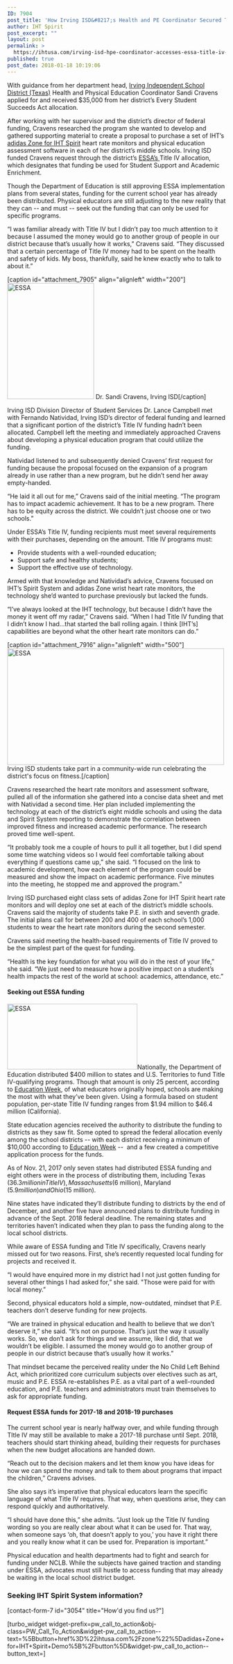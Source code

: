 ```yaml
---
ID: 7904
post_title: 'How Irving ISD&#8217;s Health and PE Coordinator Secured Technology Funding Through ESSA Title IV'
author: IHT Spirit
post_excerpt: ""
layout: post
permalink: >
  https://ihtusa.com/irving-isd-hpe-coordinator-accesses-essa-title-iv-funding/
published: true
post_date: 2018-01-18 10:19:06
---
```

<span style="font-weight: 400;">With guidance from her department head, </span><a href="https://www.irvingisd.net/"><span style="font-weight: 400;">Irving Independent School District (Texas)</span></a><span style="font-weight: 400;"> Health and Physical Education Coordinator Sandi Cravens applied for and received $35,000 from her district’s Every Student Succeeds Act allocation.</span>

<span style="font-weight: 400;">After working with her supervisor and the district’s director of federal funding, Cravens researched the program she wanted to develop and gathered supporting material to create a proposal to purchase a set of IHT’s </span><a href="https://ihtusa.com/zone/"><span style="font-weight: 400;">adidas Zone for IHT Spirit</span></a><span style="font-weight: 400;"> heart rate monitors and physical education assessment software in each of her district’s middle schools. Irving ISD funded Cravens request through the district’s </span><a href="https://www.ed.gov/essa?src=rn"><span style="font-weight: 400;">ESSA’s </span></a><span style="font-weight: 400;">Title IV allocation, which designates that funding be used for Student Support and Academic Enrichment. </span>

<span style="font-weight: 400;">Though the Department of Education is still approving ESSA implementation plans from several states, funding for the current school year has already been distributed. Physical educators are still adjusting to the new reality that they can -- and must -- seek out the funding that can only be used for specific programs.</span>

<span style="font-weight: 400;">“I was familiar already with Title IV but I didn’t pay too much attention to it because I assumed the money would go to another group of people in our district because that’s usually how it works,” Cravens said. “They discussed that a certain percentage of Title IV money had to be spent on the health and safety of kids. My boss, thankfully, said he knew exactly who to talk to about it.”</span><!--more-->

[caption id="attachment_7905" align="alignleft" width="200"]<a href="https://ihtusa.com/wp-content/uploads/2018/01/SandiCravens.jpg"><img class="wp-image-7905" src="https://ihtusa.com/wp-content/uploads/2018/01/SandiCravens.jpg" alt="ESSA" width="200" height="267" /></a> Dr. Sandi Cravens, Irving ISD[/caption]

<span style="font-weight: 400;">Irving ISD Division Director of Student Services Dr. Lance Campbell met with Fernando Natividad, Irving ISD’s director of federal funding and learned that a significant portion of the district’s Title IV funding hadn’t been allocated. Campbell left the meeting and immediately approached Cravens about developing a physical education program that could utilize the funding.</span>

<span style="font-weight: 400;">Natividad listened to and subsequently denied Cravens’ first request for funding because the proposal focused on the expansion of a program already in use rather than a new program, but he didn’t send her away empty-handed.</span>

<span style="font-weight: 400;">“He laid it all out for me,” Cravens said of the initial meeting. “The program has to impact academic achievement. It has to be a new program. There has to be equity across the district. We couldn’t just choose one or two schools.”</span>

<span style="font-weight: 400;">Under ESSA’s Title IV, funding recipients must meet several requirements with their purchases, depending on the amount. Title IV programs must:</span>
<ul>
 	<li style="font-weight: 400;"><span style="font-weight: 400;">Provide students with a well-rounded education;</span></li>
 	<li style="font-weight: 400;"><span style="font-weight: 400;">Support safe and healthy students;</span></li>
 	<li style="font-weight: 400;"><span style="font-weight: 400;">Support the effective use of technology.</span></li>
</ul>
<span style="font-weight: 400;">Armed with that knowledge and Natividad’s advice, Cravens focused on IHT’s Spirit System and adidas Zone wrist heart rate monitors, the technology she’d wanted to purchase previously but lacked the funds. </span>

<span style="font-weight: 400;">“I’ve always looked at the IHT technology, but because I didn’t have the money it went off my radar,” Cravens said. “When I had Title IV funding that I didn’t know I had...that started the ball rolling again. I think [IHT’s] capabilities are beyond what the other heart rate monitors can do.”</span>

[caption id="attachment_7916" align="alignleft" width="500"]<a href="https://ihtusa.com/wp-content/uploads/2018/01/IrvingISDrunning-1.jpg"><img class="wp-image-7916" src="https://ihtusa.com/wp-content/uploads/2018/01/IrvingISDrunning-1-300x161.jpg" alt="ESSA" width="500" height="268" /></a> Irving ISD students take part in a community-wide run celebrating the district's focus on fitness.[/caption]

<span style="font-weight: 400;">Cravens researched the heart rate monitors and assessment software, pulled all of the information she gathered into a concise data sheet and met with Natividad a second time. Her plan included implementing the technology at each of the district’s eight middle schools and using the data and Spirit System reporting to demonstrate the correlation between improved fitness and increased academic performance. The research proved time well-spent.</span>

<span style="font-weight: 400;">“It probably took me a couple of hours to pull it all together, but I did spend some time watching videos so I would feel comfortable talking about everything if questions came up,” she said. “I focused on the link to academic development, how each element of the program could be measured and show the impact on academic performance. Five minutes into the meeting, he stopped me and approved the program.”</span>

<span style="font-weight: 400;">Irving ISD purchased eight class sets of adidas Zone for IHT Spirit heart rate monitors and will deploy one set at each of the district’s middle schools. Cravens said the majority of students take P.E. in sixth and seventh grade. The initial plans call for between 200 and 400 of each school’s 1,000 students to wear the heart rate monitors during the second semester.</span>

<span style="font-weight: 400;">Cravens said meeting the health-based requirements of Title IV proved to be the simplest part of the quest for funding.</span>

<span style="font-weight: 400;">“Health is the key foundation for what you will do in the rest of your life,” she said. “We just need to measure how a positive impact on a student’s health impacts the rest of the world at school: academics, attendance, etc.”</span>
<h4><b>Seeking out ESSA funding</b></h4>
<span style="font-weight: 400;"><a href="https://ihtusa.com/wp-content/uploads/2018/01/ESSAStatePlanBanner2016.jpg"><img class="size-medium wp-image-7917 alignright" src="https://ihtusa.com/wp-content/uploads/2018/01/ESSAStatePlanBanner2016-300x151.jpg" alt="ESSA" width="300" height="151" /></a>Nationally, the Department of Education distributed $400 million to states and U.S. Territories to fund Title IV-qualifying programs. Though that amount is only 25 percent, according to </span><a href="http://blogs.edweek.org/edweek/campaign-k-12/2017/08/heres_what_states_are_doing_wi.html"><span style="font-weight: 400;">Education Week</span></a><span style="font-weight: 400;">, of what educators originally hoped, schools are making the most with what they’ve been given. Using a formula based on student population, per-state Title IV funding ranges from $1.94 million to $46.4 million (California). </span>

<span style="font-weight: 400;">State education agencies received the authority to distribute the funding to districts as they saw fit. Some opted to spread the federal allocation evenly among the school districts -- with each district receiving a minimum of $10,000 according to </span><a href="http://blogs.edweek.org/edweek/campaign-k-12/2017/08/heres_what_states_are_doing_wi.html"><span style="font-weight: 400;">Education Week</span></a><span style="font-weight: 400;"> --  and a few created a competitive application process for the funds. </span>

<span style="font-weight: 400;">As of Nov. 21, 2017 only seven states had distributed ESSA funding and eight others were in the process of distributing them, including Texas ($36.3 million in Title IV), Massachusetts ($6 million), Maryland ($5.9 million) and Ohio ($15 million). </span>

<span style="font-weight: 400;">Nine states have indicated they’ll distribute funding to districts by the end of December, and another five have announced plans to distribute funding in advance of the Sept. 2018 federal deadline. The remaining states and territories haven’t indicated when they plan to pass the funding along to the local school districts.</span>

<span style="font-weight: 400;">While aware of ESSA funding and Title IV specifically, Cravens nearly missed out for two reasons. First, she’s recently requested local funding for projects and received it. </span>

<span style="font-weight: 400;">“I would have enquired more in my district had I not just gotten funding for several other things I had asked for,” she said. "Those were paid for with local money.”</span>

<span style="font-weight: 400;">Second, physical educators hold a simple, now-outdated, mindset that P.E. teachers don’t deserve funding for new projects. </span>

<span style="font-weight: 400;">“We are trained in physical education and health to believe that we don’t deserve it,” she said. “It’s not on purpose. That’s just the way it usually works. So, we don’t ask for things and we assume, like I did, that we wouldn’t be eligible. I assumed the money would go to another group of people in our district because that’s usually how it works.”</span>

<span style="font-weight: 400;">That mindset became the perceived reality under the No Child Left Behind Act, which prioritized core curriculum subjects over electives such as art, music and P.E. ESSA re-establishes P.E. as a vital part of a well-rounded education, and P.E. teachers and administrators must train themselves to ask for appropriate funding.</span>
<h4><b>Request ESSA funds for 2017-18 and 2018-19 purchases</b></h4>
<span style="font-weight: 400;">The current school year is nearly halfway over, and while funding through TItle IV may still be available to make a 2017-18 purchase until Sept. 2018, teachers should start thinking ahead, building their requests for purchases when the new budget allocations are handed down.</span>

<span style="font-weight: 400;">“Reach out to the decision makers and let them know you have ideas for how we can spend the money and talk to them about programs that impact the children,” Cravens advises. </span>

<span style="font-weight: 400;">She also says it’s imperative that physical educators learn the specific language of what Title IV requires. That way, when questions arise, they can respond quickly and authoritatively. </span>

<span style="font-weight: 400;">“I should have done this,” she admits. “Just look up the Title IV funding wording so you are really clear about what it can be used for. That way, when someone says ‘oh, that doesn’t apply to you,’ you have it right there and you really know what it can be used for. Preparation is important.”</span>

<span style="font-weight: 400;">Physical education and health departments had to fight and search for funding under NCLB. While the subjects have gained traction and standing under ESSA, advocates must still hustle to access funding that may already be waiting in the local school district budget.</span>
<h3 class="article-newsletter-signup">Seeking IHT Spirit System information?</h3>
<p class="article-newsletter-signup">[contact-form-7 id="3054" title="How'd you find us?"]</p>
[turbo_widget widget-prefix=pw_call_to_action&obj-class=PW_Call_To_Action&widget-pw_call_to_action--text=%5Bbutton+href%3D%22ihtusa.com%2Fzone%22%5Dadidas+Zone+for+IHT+Spirit+Demo%5B%2Fbutton%5D&widget-pw_call_to_action--button_text=]